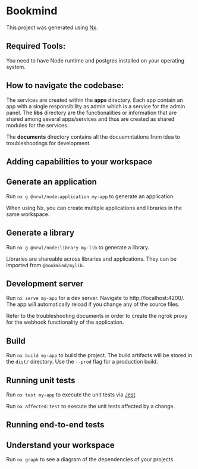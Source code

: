 # Bookmind

This project was generated using [Nx](https://nx.dev).

## Required Tools:
You need to have Node runtime and postgres installed on your operating system.

## How to navigate the codebase:
The services are created within the **apps** directory. Each app contain an app with a single responsibility as admin which is a service for the admin panel.
The **libs** directory are the functionalities or information that are shared among several apps/services and thus are created as shared modules for the services.

The **documents** directory contains all the docuemntations from idea to troubleshootings for development.

## Adding capabilities to your workspace

## Generate an application

Run `nx g @nrwl/node:application my-app` to generate an application.

When using Nx, you can create multiple applications and libraries in the same workspace.

## Generate a library

Run `nx g @nrwl/node:library my-lib` to generate a library.

Libraries are shareable across libraries and applications. They can be imported from `@bookmind/mylib`.

## Development server

Run `nx serve my-app` for a dev server. Navigate to http://localhost:4200/. The app will automatically reload if you change any of the source files.

Refer to the troubleshooting documents in order to create the ngrok proxy for the webhook functionality of the application.

## Build

Run `nx build my-app` to build the project. The build artifacts will be stored in the `dist/` directory. Use the `--prod` flag for a production build.

## Running unit tests

Run `nx test my-app` to execute the unit tests via [Jest](https://jestjs.io).

Run `nx affected:test` to execute the unit tests affected by a change.

## Running end-to-end tests

## Understand your workspace

Run `nx graph` to see a diagram of the dependencies of your projects.
